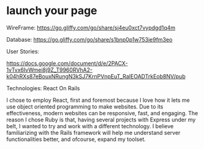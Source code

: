 # launch your page
WireFrame: https://go.gliffy.com/go/share/sj4eu0xct7vypdgd1q4m

Database: https://go.gliffy.com/go/share/s1bnp0p1w753ie9fm3eo

User Stories:  

https://docs.google.com/document/d/e/2PACX-1vTvx6IvWmei8j9Z_T9960RVhA2-k04hRXs87eBouxNRungN3kSJ7KrnPVnpEuT_RaIEOADTrkEob8NV/pub

Technologies: React On Rails

I chose to employ React, first and foremost because I love how it lets me use object oriented programming to make websites. Due to its effectiveness, modern websites can be responsive, fast, and engaging. The reason I chose Ruby is that, having several projects with Express under my belt, I wanted to try and work with a different technology. I believe familiarizing with the Rails framework will help me understand server functionalities better, and ofcourse, expand my toolset. 
